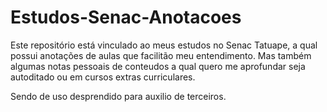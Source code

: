 # Estudos-Senac-Anotacoes
Este repositório está vinculado ao meus estudos no Senac Tatuape, a qual possui anotações de aulas que facilitão meu entendimento. Mas também algumas notas pessoais de conteudos a qual quero me aprofundar seja autoditado ou em cursos extras curriculares.  

Sendo de uso desprendido para auxilio de terceiros. 
